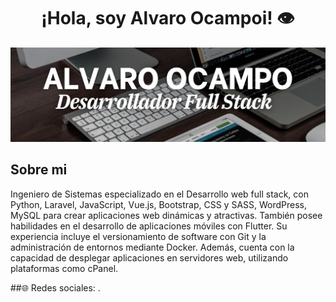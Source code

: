 <h1 align="center">¡Hola, soy Alvaro Ocampoi! 👁️</h1>
<div id="header" align="center">
  <img decoding="async" src="https://github.com/aeopaz/images/blob/main/BannerAlvaro.png" width="800"/>
</div>

## Sobre mi

Ingeniero de Sistemas especializado en el Desarrollo web full stack, con Python,
Laravel, JavaScript, Vue.js, Bootstrap, CSS y SASS, WordPress, MySQL para
crear aplicaciones web dinámicas y atractivas. También posee habilidades en el
desarrollo de aplicaciones móviles con Flutter. Su experiencia incluye el
versionamiento de software con Git y la administración de entornos mediante
Docker. Además, cuenta con la capacidad de desplegar aplicaciones en
servidores web, utilizando plataformas como cPanel.

##🌐 Redes sociales:
[](https://www.linkedin.com/in/alvaro-eduardo-ocampo-paz-416562141/). 

<!--
**aeopaz/aeopaz** is a ✨ _special_ ✨ repository because its `README.md` (this file) appears on your GitHub profile.

Here are some ideas to get you started:

- 🔭 I’m currently working on ...
- 🌱 I’m currently learning ...
- 👯 I’m looking to collaborate on ...
- 🤔 I’m looking for help with ...
- 💬 Ask me about ...
- 📫 How to reach me: ...
- 😄 Pronouns: ...
- ⚡ Fun fact: ...
-->
